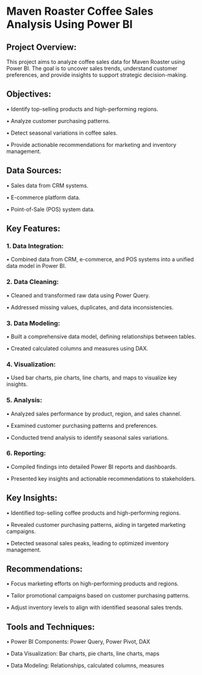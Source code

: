 # Maven Roaster Coffee Sales Analysis Using Power BI
## Project Overview:
This project aims to analyze coffee sales data for Maven Roaster using Power BI. The goal is to uncover sales trends, understand customer preferences, and provide insights to support strategic decision-making.
## Objectives:

•	Identify top-selling products and high-performing regions.

•	Analyze customer purchasing patterns.

•	Detect seasonal variations in coffee sales.

•	Provide actionable recommendations for marketing and inventory management.

## Data Sources:

•	Sales data from CRM systems.

•	E-commerce platform data.

•	Point-of-Sale (POS) system data.

## Key Features:

### 1.	Data Integration:
   
•	Combined data from CRM, e-commerce, and POS systems into a unified data model in Power BI.

### 2.	Data Cleaning:
•	Cleaned and transformed raw data using Power Query.

•	Addressed missing values, duplicates, and data inconsistencies.

### 3.	Data Modeling:
   
•	Built a comprehensive data model, defining relationships between tables.

•	Created calculated columns and measures using DAX.

### 4.	Visualization:

•	Used bar charts, pie charts, line charts, and maps to visualize key insights.

### 5.	Analysis:
   
•	Analyzed sales performance by product, region, and sales channel.

•	Examined customer purchasing patterns and preferences.

•	Conducted trend analysis to identify seasonal sales variations.

### 6.	Reporting:
   
•	Compiled findings into detailed Power BI reports and dashboards.

•	Presented key insights and actionable recommendations to stakeholders.

## Key Insights:

•	Identified top-selling coffee products and high-performing regions.

•	Revealed customer purchasing patterns, aiding in targeted marketing campaigns.

•	Detected seasonal sales peaks, leading to optimized inventory management.

## Recommendations:

•	Focus marketing efforts on high-performing products and regions.

•	Tailor promotional campaigns based on customer purchasing patterns.

•	Adjust inventory levels to align with identified seasonal sales trends.

## Tools and Techniques:

•	Power BI Components: Power Query, Power Pivot, DAX

•	Data Visualization: Bar charts, pie charts, line charts, maps

•	Data Modeling: Relationships, calculated columns, measures
